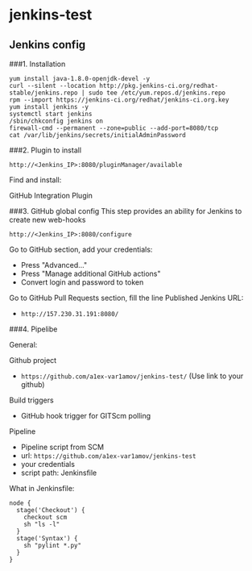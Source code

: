 # jenkins-test
## Jenkins config

###1. Installation
```
yum install java-1.8.0-openjdk-devel -y
curl --silent --location http://pkg.jenkins-ci.org/redhat-stable/jenkins.repo | sudo tee /etc/yum.repos.d/jenkins.repo
rpm --import https://jenkins-ci.org/redhat/jenkins-ci.org.key
yum install jenkins -y
systemctl start jenkins
/sbin/chkconfig jenkins on
firewall-cmd --permanent --zone=public --add-port=8080/tcp
cat /var/lib/jenkins/secrets/initialAdminPassword
```

###2. Plugin to install
```
http://<Jenkins_IP>:8080/pluginManager/available
```
Find and install:

GitHub Integration Plugin

###3. GitHub global config
This step provides an ability for Jenkins to create new web-hooks
```
http://<Jenkins_IP>:8080/configure
```
Go to GitHub section, add your credentials:
* Press "Advanced..."
* Press "Manage additional GitHub actions"
* Convert login and password to token


Go to GitHub Pull Requests section, fill the line Published Jenkins URL:
* ```http://157.230.31.191:8080/```

###4. Pipelibe

General:

Github project
* ```https://github.com/a1ex-var1amov/jenkins-test/``` (Use link to your github)

Build triggers
* GitHub hook trigger for GITScm polling

Pipeline

* Pipeline script from SCM
* url: ```https://github.com/a1ex-var1amov/jenkins-test```
* your credentials
* script path:
Jenkinsfile

What in Jenkinsfile:
```
node {
  stage('Checkout') {
    checkout scm
    sh "ls -l"
  }
  stage('Syntax') {
    sh "pylint *.py"
  }
}


```
